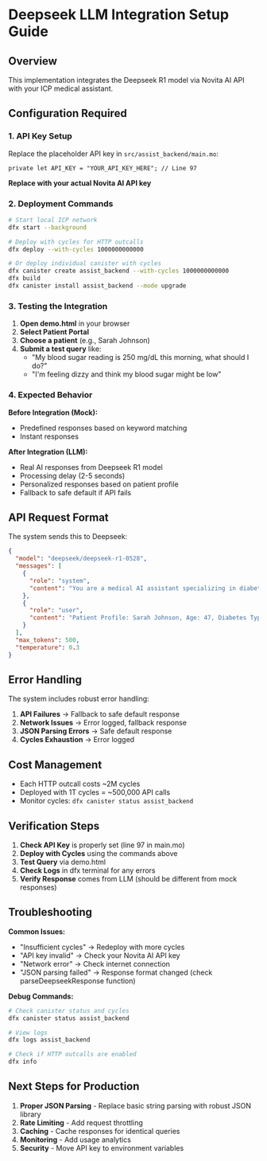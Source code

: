 # Deepseek LLM Integration Setup Guide

## Overview
This implementation integrates the Deepseek R1 model via Novita AI API with your ICP medical assistant.

## Configuration Required

### 1. API Key Setup
Replace the placeholder API key in `src/assist_backend/main.mo`:

```motoko
private let API_KEY = "YOUR_API_KEY_HERE"; // Line 97
```

**Replace with your actual Novita AI API key**

### 2. Deployment Commands

```bash
# Start local ICP network
dfx start --background

# Deploy with cycles for HTTP outcalls
dfx deploy --with-cycles 1000000000000

# Or deploy individual canister with cycles
dfx canister create assist_backend --with-cycles 1000000000000
dfx build
dfx canister install assist_backend --mode upgrade
```

### 3. Testing the Integration

1. **Open demo.html** in your browser
2. **Select Patient Portal** 
3. **Choose a patient** (e.g., Sarah Johnson)
4. **Submit a test query** like:
   - "My blood sugar reading is 250 mg/dL this morning, what should I do?"
   - "I'm feeling dizzy and think my blood sugar might be low"

### 4. Expected Behavior

**Before Integration (Mock):**
- Predefined responses based on keyword matching
- Instant responses

**After Integration (LLM):**
- Real AI responses from Deepseek R1 model
- Processing delay (2-5 seconds)
- Personalized responses based on patient profile
- Fallback to safe default if API fails

## API Request Format

The system sends this to Deepseek:

```json
{
  "model": "deepseek/deepseek-r1-0528",
  "messages": [
    {
      "role": "system",
      "content": "You are a medical AI assistant specializing in diabetes care..."
    },
    {
      "role": "user", 
      "content": "Patient Profile: Sarah Johnson, Age: 47, Diabetes Type: Type 2, HbA1c: 6.9%, Current Medications: Metformin 1000mg BID, Lisinopril 15mg daily, Empagliflozin 10mg daily\n\nPatient Query: My blood sugar is high at 250\n\nPlease provide safe, evidence-based medical guidance..."
    }
  ],
  "max_tokens": 500,
  "temperature": 0.3
}
```

## Error Handling

The system includes robust error handling:

1. **API Failures** → Fallback to safe default response
2. **Network Issues** → Error logged, fallback response
3. **JSON Parsing Errors** → Safe default response
4. **Cycles Exhaustion** → Error logged

## Cost Management

- Each HTTP outcall costs ~2M cycles
- Deployed with 1T cycles = ~500,000 API calls
- Monitor cycles: `dfx canister status assist_backend`

## Verification Steps

1. **Check API Key** is properly set (line 97 in main.mo)
2. **Deploy with Cycles** using the commands above
3. **Test Query** via demo.html
4. **Check Logs** in dfx terminal for any errors
5. **Verify Response** comes from LLM (should be different from mock responses)

## Troubleshooting

**Common Issues:**
- "Insufficient cycles" → Redeploy with more cycles
- "API key invalid" → Check your Novita AI API key
- "Network error" → Check internet connection
- "JSON parsing failed" → Response format changed (check parseDeepseekResponse function)

**Debug Commands:**
```bash
# Check canister status and cycles
dfx canister status assist_backend

# View logs
dfx logs assist_backend

# Check if HTTP outcalls are enabled
dfx info
```

## Next Steps for Production

1. **Proper JSON Parsing** - Replace basic string parsing with robust JSON library
2. **Rate Limiting** - Add request throttling
3. **Caching** - Cache responses for identical queries
4. **Monitoring** - Add usage analytics
5. **Security** - Move API key to environment variables